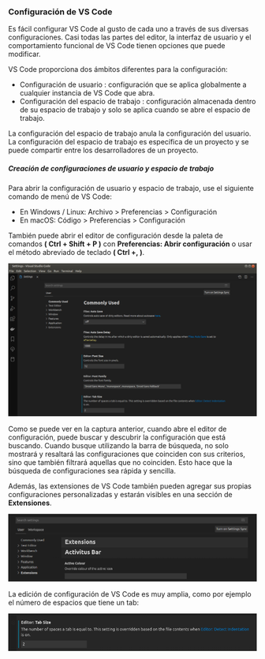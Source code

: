 ### Configuración de VS Code

Es fácil configurar VS Code al gusto de cada uno a través de sus diversas configuraciones. Casi todas las partes del editor, la interfaz de usuario y el comportamiento funcional de VS Code tienen opciones que puede modificar.

VS Code proporciona dos ámbitos diferentes para la configuración:

- Configuración de usuario : configuración que se aplica globalmente a cualquier instancia de VS Code que abra.
- Configuración del espacio de trabajo : configuración almacenada dentro de su espacio de trabajo y solo se aplica cuando se abre el espacio de trabajo.

La configuración del espacio de trabajo anula la configuración del usuario. La configuración del espacio de trabajo es específica de un proyecto y se puede compartir entre los desarrolladores de un proyecto.

##### Creación de configuraciones de usuario y espacio de trabajo

Para abrir la configuración de usuario y espacio de trabajo, use el siguiente comando de menú de VS Code:

- En Windows / Linux: Archivo > Preferencias > Configuración
- En macOS: Código > Preferencias > Configuración

También puede abrir el editor de configuración desde la paleta de comandos **( Ctrl + Shift + P )** con **Preferencias: Abrir configuración** o usar el método abreviado de teclado **( Ctrl +, )**.

![VS Code Settings](img/settings.png)

Como se puede ver en la captura anterior, cuando abre el editor de configuración, puede buscar y descubrir la configuración que está buscando. Cuando busque utilizando la barra de búsqueda, no solo mostrará y resaltará las configuraciones que coinciden con sus criterios, sino que también filtrará aquellas que no coinciden. Esto hace que la búsqueda de configuraciones sea rápida y sencilla.

Además, las extensiones de VS Code también pueden agregar sus propias configuraciones personalizadas y estarán visibles en una sección de **Extensiones**.

![VS Code Settings Extensions](img/extensions.png)

La edición de configuración de VS Code es muy amplia, como por ejemplo el número de espacios que tiene un tab:

![VS Code Settings Example](img/tab-size.png)
